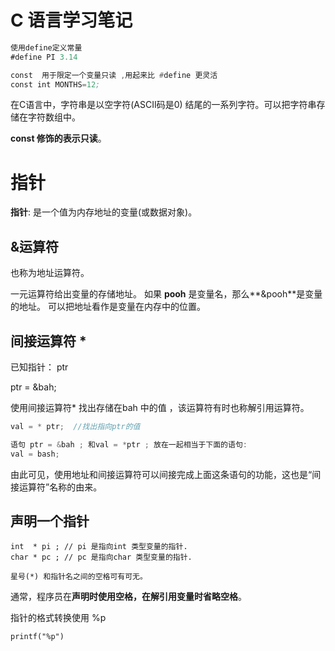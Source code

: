 
# C 语言学习笔记

```asm
使用define定义常量
#define PI 3.14

const  用于限定一个变量只读 ,用起来比 #define 更灵活
const int MONTHS=12;

```

在C语言中，字符串是以空字符(ASCII码是0) 结尾的一系列字符。可以把字符串存储在字符数组中。

**const 修饰的表示只读**。



# 指针

**指针**:  是一个值为内存地址的变量(或数据对象)。

## **&运算符**

也称为地址运算符。

 一元运算符给出变量的存储地址。 如果 **pooh** 是变量名，那么**&pooh**是变量的地址。 可以把地址看作是变量在内存中的位置。



## 间接运算符 * 

已知指针： ptr 

ptr = &bah;

使用间接运算符* 找出存储在bah 中的值 ，该运算符有时也称解引用运算符。

```c
val = * ptr;  //找出指向ptr的值

语句 ptr = &bah ; 和val = *ptr ; 放在一起相当于下面的语句:
val = bash;
```

由此可见，使用地址和间接运算符可以间接完成上面这条语句的功能，这也是“间接运算符”名称的由来。



## 声明一个指针

```
int  * pi ; // pi 是指向int 类型变量的指针.
char * pc ; // pc 是指向char 类型变量的指针.

星号(*) 和指针名之间的空格可有可无。
```

通常，程序员在**声明时使用空格，在解引用变量时省略空格**。

指针的格式转换使用 %p

```
printf("%p")
```





